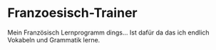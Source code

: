 # Franzoesisch-Trainer
Mein Französisch Lernprogramm dings... Ist dafür da das ich endlich Vokabeln und Grammatik lerne.
